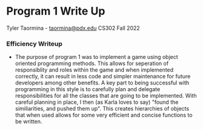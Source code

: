 # Program 1 Write Up
Tyler Taormina - taormina@pdx.edu
CS302 Fall 2022

### Efficiency Writeup
- The purpose of program 1 was to implement a game using object oriented programming
  methods. This allows for seperation of responsiblity and roles within the game and when
implemented correctly, it can result in less code and simpler maintenance for future
developers among other benefits. A key part to being successful with programming in this
style is to carefully plan and delegate responsibilities for all the classes that are going
to be implemented. With careful planning in place, I then (as Karla loves to say) "found
the similiarities, and pushed them up". This creates hierarchies of objects that when used allows
for some very efficient and concise functions to be written. 
